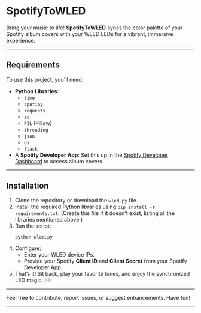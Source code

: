 # SpotifyToWLED

Bring your music to life! **SpotifyToWLED** syncs the color palette of your Spotify album covers with your WLED LEDs for a vibrant, immersive experience.

---

## Requirements

To use this project, you'll need:

- **Python Libraries**:
  - `time`
  - `spotipy`
  - `requests`
  - `io`
  - `PIL` (Pillow)
  - `threading`
  - `json`
  - `os`
  - `flask`
- A **Spotify Developer App**: Set this up in the [Spotify Developer Dashboard](https://developer.spotify.com/dashboard) to access album covers.

---

## Installation

1. Clone the repository or download the `wled.py` file.
2. Install the required Python libraries using `pip install -r requirements.txt`. (Create this file if it doesn't exist, listing all the libraries mentioned above.)
3. Run the script:
   ```bash
   python wled.py
   ```
4. Configure:
   - Enter your WLED device IPs.
   - Provide your Spotify **Client ID** and **Client Secret** from your Spotify Developer App.
5. That’s it! Sit back, play your favorite tunes, and enjoy the synchronized LED magic. 🎶✨

---

Feel free to contribute, report issues, or suggest enhancements. Have fun!

---
